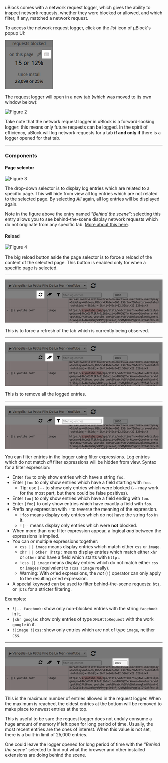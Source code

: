 uBlock comes with a network request logger, which gives the ability to inspect network requests, whether they were blocked or allowed, and which filter, if any, matched a network request.

To access the network request logger, click on the _list_ icon of µBlock's popup UI:

![Figure 1](https://raw.githubusercontent.com/gorhill/uBlock/master/doc/img/popup-1c-1.png)

The request logger will open in a new tab (which was moved to its own window below):

![Figure 2](https://cloud.githubusercontent.com/assets/585534/8034785/0cb141bc-0db9-11e5-9365-1e45ccc50263.png)

Take note that the network request logger in uBlock is a forward-looking logger: this means only future requests can be logged. In the spirit of efficiency, uBlock will log network requests for a tab **if and only if** there is a logger opened for that tab.

***

### Components

#### Page selector

![Figure 3](https://cloud.githubusercontent.com/assets/585534/8034873/fc489536-0db9-11e5-86ab-fb013ed91181.png)

The drop-down selector is to display log entries which are related to a specific page. This will hide from view all log entries which are not related to the selected page. By selecting _All_ again, all log entries will be displayed again.

Note in the figure above the entry named _"Behind the scene"_: selecting this entry allows you to see behind-the-scene display network requests which do not originate from any specific tab. [More about this here](https://github.com/gorhill/uBlock/wiki/Behind-the-scene-network-requests).

#### Reload

![Figure 4](https://cloud.githubusercontent.com/assets/585534/8035141/f5e4cc80-0dbb-11e5-9bb4-03a33c647c2f.png)

The big reload button aside the page selector is to force a reload of the content of the selected page. This button is enabled only for when a specific page is selected.

***

![Figure 4](https://raw.githubusercontent.com/gorhill/uBlock/master/doc/img/rlogger-03.png)

This is to force a refresh of the tab which is currently being observed.

***

![Figure 5](https://raw.githubusercontent.com/gorhill/uBlock/master/doc/img/rlogger-04.png)

This is to remove all the logged entries.

***

![Figure 6](https://raw.githubusercontent.com/gorhill/uBlock/master/doc/img/rlogger-06.png)

You can filter entries in the logger using filter expressions. Log entries which do not match _all_ filter expressions will be hidden from view. Syntax for a filter expression:

- Enter `foo` to only show entries which have a string `foo`.
- Enter `|foo` to only show entries which have a field starting with `foo`.
    - Tip: use `|--` to show only entries which were blocked (`--` may work for the most part, but there could be false positives).
- Enter `foo|` to only show entries which have a field ending with `foo`.
- Enter `|foo|` to only show entries which have exactly a field with `foo`.
- Prefix any expression with `!` to reverse the meaning of the expression.
    - `!foo` means display only entries which do not have the string `foo` in it.
    - `!|--` means display only entries which were **not** blocked.
- When more than one filter expression appear, a logical _and_ between the expressions is implied.
- You can _or_ multiple expressions together:
    - `css || image` means display entries which match either `css` or `image`.
    - `xhr || other |http:` means display entries which match either `xhr` or `other` and have a field which starts with `http:`.
    - `!css || image` means display entries which do not match either `css` or `images` (equivalent to `!css !image` really).
    - Warning: With _or_'ed expressions, the _not_ (`!`) operator can only apply to the resulting _or_'ed expression.
- A special keyword can be used to filter behind-the-scene requests: `bts`, or `|bts` for a stricter filtering.

Examples:

- `!|-- facebook`: show only non-blocked entries with the string `facebook` in it.
- `|xhr google`: show only entries of type `XMLHttpRequest` with the work `google` in it.
- `!|image !|css`: show only entries which are not of type `image`, neither `css`.

***

![Figure 5](https://raw.githubusercontent.com/gorhill/uBlock/master/doc/img/rlogger-05.png)

This is the maximum number of entries allowed in the request logger. When the maximum is reached, the oldest entries at the bottom will be removed to make place to newest entries at the top.

This is useful to be sure the request logger does not unduly consume a huge amount of memory if left open for long period of time. Usually, the most recent entries are the ones of interest. When this value is not set, there is a built-in limit of 25,000 entries.

One could leave the logger opened for long period of time with the _"Behind the scene"_ selected to find out what the browser and other installed extensions are doing behind the scene.